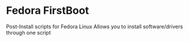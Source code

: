 # Fedora FirstBoot
Post-Install scripts for Fedora Linux
Allows you to install software/drivers through one script
